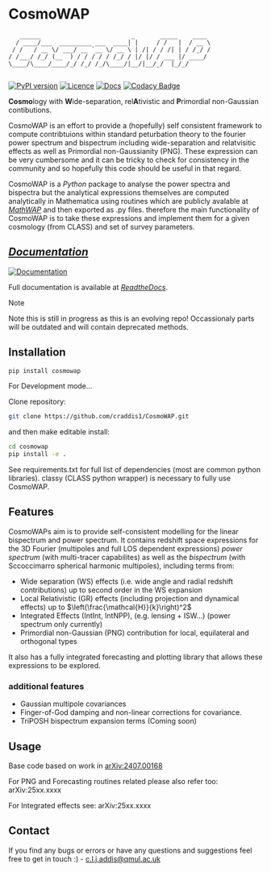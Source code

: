 # CosmoWAP
```
   ______                         _       _____    ____ 
  / ____/___  _________ ___  ____| |     / /   |  / __ \
 / /   / __ \/ ___/ __ `__ \/ __ \ | /| / / /| | / /_/ /
/ /___/ /_/ (__  ) / / / / / /_/ / |/ |/ / ___ |/ ____/ 
\____/\____/____/_/ /_/ /_/\____/|__/|__/_/  |_/_/      
                                                        
```

[![PyPI version](https://img.shields.io/pypi/v/cosmowap)](https://pypi.org/project/cosmowap/)
[![Licence](https://img.shields.io/github/license/craddis1/CosmoWAP?label=licence&style=flat-square&color=informational)](https://github.com/craddis1/CosmoWAP/blob/main/LICENCE)
[![Docs](https://img.shields.io/readthedocs/cosmowap/latest?logo=ReadtheDocs)](https://readthedocs.org/projects/cosmowap/builds/)
[![Codacy Badge](https://app.codacy.com/project/badge/Grade/fcc0f69852984e01b101fc56d67c43f4)](https://app.codacy.com/gh/craddis1/CosmoWAP/dashboard?utm_source=gh&utm_medium=referral&utm_content=&utm_campaign=Badge_grade)

**Cosmo**logy with **W**ide-separation, rel**A**tivistic and **P**rimordial non-Gaussian contibutions.

CosmoWAP is an effort to provide a (hopefully) self consistent framework to compute contribtuions within standard peturbation theory to the fourier power spectrum and bispectrum including wide-separation and relatvisitic effects as well as Primordial non-Gaussianity (PNG).
These expression can be very cumbersome and it can be tricky to check for consistency in the community and so hopefully this code should be useful in that regard.

CosmoWAP is a *Python* package to analyse the power spectra and bispectra but the analytical expressions themselves are computed analytically in Mathematica using routines which are publicly avalable at [*MathWAP*](https://github.com/craddis1/MathWAP) and then exported as .py files. therefore the main functionality of CosmoWAP is to take these expressions and implement them for a given cosmology (from CLASS) and set of survey parameters.

## [*Documentation*](https://cosmowap.readthedocs.io/en/latest/)

[![Documentation](https://img.shields.io/badge/Read%20the%20Docs-latest-informational?logo=ReadtheDocs)](https://cosmowap.readthedocs.io/en/latest/)

Full documentation is available at [*ReadtheDocs*](https://cosmowap.readthedocs.io/en/latest/).

> [!NOTE]
> Note this is still in progress as this is an evolving repo! 
> Occassionaly parts will be outdated and will contain deprecated methods.

## Installation

``` sh
pip install cosmowap

```
For Development mode...

Clone repository:

``` sh
git clone https://github.com/craddis1/CosmoWAP.git
```
and then make editable install:
``` sh
cd cosmowap
pip install -e .
```

See requirements.txt for full list of dependencies (most are common python libraries). classy (CLASS python wrapper) is necessary to fully use CosmoWAP.

## Features

CosmoWAPs aim is to provide self-consistent modelling for the linear bispectrum and power spectrum. It contains redshift space expressions for the 3D Fourier (multipoles and full LOS dependent expressions) *power spectrum* (with multi-tracer capabilites) as well as the *bispectrum* (with Sccoccimarro spherical harmonic multipoles), including terms from:

- Wide separation (WS) effects (i.e. wide angle and radial redshift contributions) up to second order in the WS expansion
- Local Relativistic (GR) effects (including projection and dynamical effects) up to $\left(\frac{\mathcal{H}}{k}\right)^2$
- Integrated Effects (IntInt, IntNPP), (e.g. lensing + ISW...) (power spectrum only currently)
- Primordial non-Gaussian (PNG) contribution for local, equilateral and orthogonal types 

It also has a fully integrated forecasting and plotting library that allows these expressions to be explored.

### additional features

- Gaussian multipole covariances 
- Finger-of-God damping and non-linear corrections for covariance.
- TriPOSH bispectrum expansion terms (Coming soon)

## Usage
Base code based on work in [arXiv:2407.00168](https://arxiv.org/abs/2407.00168)

For PNG and Forecasting routines related please also refer too: arXiv:25xx.xxxx

For Integrated effects see: arXiv:25xx.xxxx


## Contact

If you find any bugs or errors or have any questions and suggestions feel free to get in touch :) - c.l.j.addis@qmul.ac.uk
